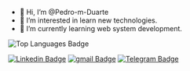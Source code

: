 - 👋 Hi, I’m @Pedro-m-Duarte
- 👀 I’m interested in learn new technologies.   
- 🌱 I’m currently learning web system development.


![Top Languages Badge](https://github-readme-stats.vercel.app/api/top-langs/?username=Pedro-m-Duarte)

[![Linkedin Badge](https://img.shields.io/badge/LinkedIn-0077B5?style=for-the-badge&logo=linkedin&logoColor=white)](//www.linkedin.com/in/pedro-m-duarte/)
[![gmail Badge](https://img.shields.io/badge/Gmail-D14836?style=for-the-badge&logo=gmail&logoColor=white)](pdr.maia.d@gmail.com)
[![Telegram Badge](https://img.shields.io/badge/Telegram-2CA5E0?style=for-the-badge&logo=telegram&logoColor=white)](https://t.me/pdrduarte)
<!---
Pedro-m-Duarte/Pedro-m-Duarte is a ✨ special ✨ repository because its `README.md` (this file) appears on your GitHub profile.
You can click the Preview link to take a look at your changes.

- 💞️ I’m looking to collaborate on ...
--->
